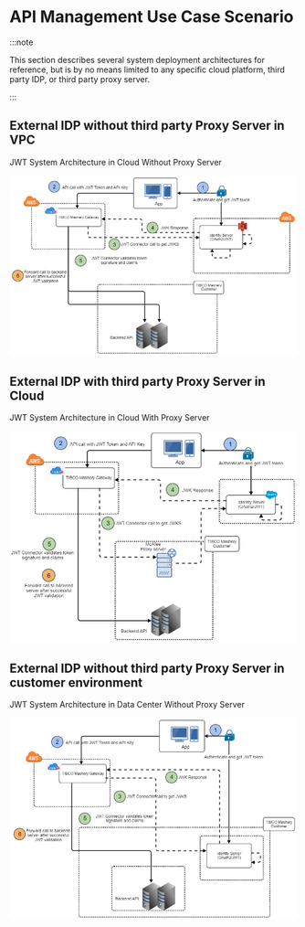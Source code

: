 ﻿---
sidebar_position: 3
---

# API Management Use Case Scenario

<head>
  <meta name="guidename" content="API Management"/>
  <meta name="context" content="GUID-c38c8c3c-fd2b-4e63-af4e-3574c077d88f"/>
</head>

:::note

This section describes several system deployment architectures for reference, but is by no means limited to any specific cloud platform, third party IDP, or third party proxy server. 

:::

## External IDP without third party Proxy Server in VPC

JWT System Architecture in Cloud Without Proxy Server

![error](../../../Images/jwt_systemarchincloudwithout_proxy_server.jpg)

## External IDP with third party Proxy Server in Cloud

JWT System Architecture in Cloud With Proxy Server 

![error](../../../Images/jwt_systemarchincloudwith_proxy_server.jpg)

## External IDP without third party Proxy Server in customer environment

JWT System Architecture in Data Center Without Proxy Server 

![error](../../../Images/jwt_systemarchindcwithout_proxy_server.jpg)
